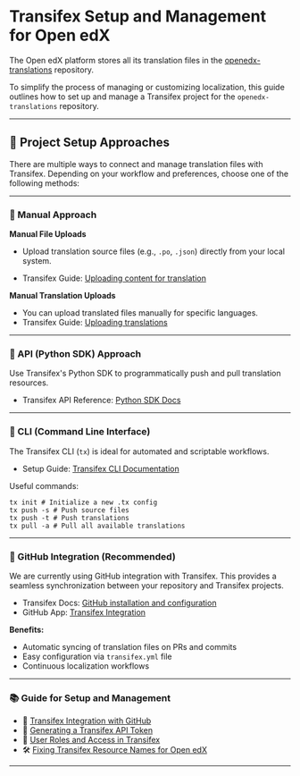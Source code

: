# Transifex Setup and Management for Open edX

The Open edX platform stores all its translation files in the [openedx-translations](https://github.com/openedx/openedx-translations) repository.

To simplify the process of managing or customizing localization, this guide outlines how to set up and manage a Transifex project for the `openedx-translations` repository.

---

## 🚀 Project Setup Approaches

There are multiple ways to connect and manage translation files with Transifex. Depending on your workflow and preferences, choose one of the following methods:

---

### 📁 Manual Approach

**Manual File Uploads**

- Upload translation source files (e.g., `.po`, `.json`) directly from your local system.

- Transifex Guide: [Uploading content for translation](https://help.transifex.com/en/articles/6236812-uploading-content-for-translation)

**Manual Translation Uploads**

- You can upload translated files manually for specific languages.
- Transifex Guide: [Uploading translations](https://help.transifex.com/en/articles/6318456-uploading-translations)

---

### 🐍 API (Python SDK) Approach

Use Transifex's Python SDK to programmatically push and pull translation resources.

- Transifex API Reference: [Python SDK Docs](https://developers.transifex.com/reference/api-python-sdk)

---

### 🔧 CLI (Command Line Interface)

The Transifex CLI (`tx`) is ideal for automated and scriptable workflows.

- Setup Guide: [Transifex CLI Documentation](https://developers.transifex.com/docs/cli)

Useful commands:

    tx init # Initialize a new .tx config
    tx push -s # Push source files
    tx push -t # Push translations
    tx pull -a # Pull all available translations

---

### 🔗 GitHub Integration (Recommended)

We are currently using GitHub integration with Transifex. This provides a seamless synchronization between your repository and Transifex projects.

- Transifex Docs: [GitHub installation and configuration](https://help.transifex.com/en/articles/6265125-github-installation-and-configuration)
- GitHub App: [Transifex Integration](https://github.com/apps/transifex-integration)

**Benefits:**

- Automatic syncing of translation files on PRs and commits
- Easy configuration via `transifex.yml` file
- Continuous localization workflows

---

### 📚 Guide for Setup and Management

- 🔗 [Transifex Integration with GitHub](./docs/transifex/transifex-github-integration.md)
- 🔐 [Generating a Transifex API Token](./docs/transifex/transifex-token-generation.md)
- 👥 [User Roles and Access in Transifex](./docs/transifex/user-roles-access-for-transifex.md)
- 🛠️ [Fixing Transifex Resource Names for Open edX](./docs/transifex/fix-transifex-resource-names-for-openedx.md)
---